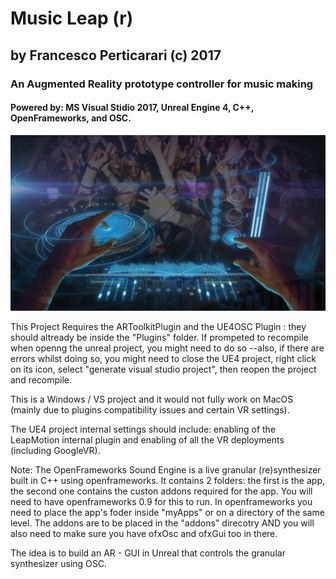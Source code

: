 # Music Leap (r)
## by Francesco Perticarari (c) 2017

### An Augmented Reality prototype controller for music making
#### Powered by: MS Visual Stidio 2017, Unreal Engine 4, C++, OpenFrameworks, and OSC.

![Alt text](img/FRONTPAGE.PNG?raw=true "Optional Title")

This Project Requires the ARToolkitPlugin and the UE4OSC Plugin : they should altready be inside the "Plugins" folder.
If prompeted to recompile when openng the unreal project, you might need to do so --also, if there are errors whilst doing so, you might need to close the UE4 project, right click on its icon, select "generate visual studio project", then reopen the project and recompile.

This is a Windows / VS project and it would not fully work on MacOS (mainly due to plugins compatibility issues and certain VR settings).

The UE4 project internal settings should include: enabling of the LeapMotion internal plugin and enabling of all the VR deployments (including GoogleVR).

Note: The OpenFrameworks Sound Engine is a live granular (re)synthesizer built in C++ using openframeworks. It contains 2 folders: the first is the app, the second one contains the custon addons required for the app. You will need to have openframeworks 0.9 for this to run. In openframeworks you need to place the app's foder inside "myApps" or on a directory of the same level. The addons are to be placed in the "addons" direcotry AND you will also need to make sure you have ofxOsc and ofxGui too in there.

The idea is to build an AR - GUI in Unreal that controls the granular synthesizer using OSC.
